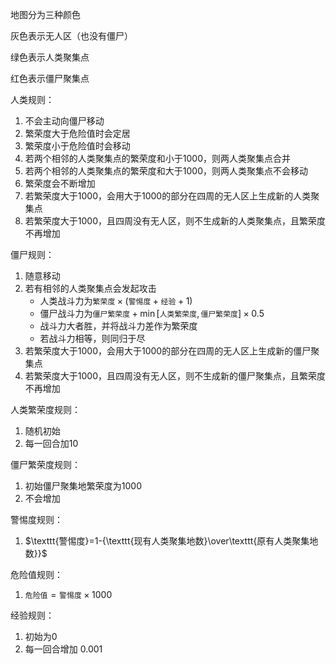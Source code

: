 地图分为三种颜色

灰色表示无人区（也没有僵尸）

绿色表示人类聚集点

红色表示僵尸聚集点

人类规则：

1. 不会主动向僵尸移动
2. 繁荣度大于危险值时会定居
3. 繁荣度小于危险值时会移动
4. 若两个相邻的人类聚集点的繁荣度和小于1000，则两人类聚集点合并
5. 若两个相邻的人类聚集点的繁荣度和大于1000，则两人类聚集点不会移动
6. 繁荣度会不断增加
7. 若繁荣度大于1000，会用大于1000的部分在四周的无人区上生成新的人类聚集点
8. 若繁荣度大于1000，且四周没有无人区，则不生成新的人类聚集点，且繁荣度不再增加

僵尸规则：

1. 随意移动
2. 若有相邻的人类聚集点会发起攻击
   - 人类战斗力为$\texttt{繁荣度} \times (\texttt{警惕度}+\texttt{经验}+1)$
   - 僵尸战斗力为$\texttt{僵尸繁荣度}+\min[\texttt{人类繁荣度},\texttt{僵尸繁荣度}] \times 0.5$
   - 战斗力大者胜，并将战斗力差作为繁荣度
   - 若战斗力相等，则同归于尽
3. 若繁荣度大于1000，会用大于1000的部分在四周的无人区上生成新的僵尸聚集点
4. 若繁荣度大于1000，且四周没有无人区，则不生成新的僵尸聚集点，且繁荣度不再增加

人类繁荣度规则：

1. 随机初始
2. 每一回合加10

僵尸繁荣度规则：

1. 初始僵尸聚集地繁荣度为1000
2. 不会增加

警惕度规则：

1. $\texttt{警惕度}=1-{\texttt{现有人类聚集地数}\over\texttt{原有人类聚集地数}}$

危险值规则：

1. $\texttt{危险值}=\texttt{警惕度} \times 1000$

经验规则：

1. 初始为0
2. 每一回合增加 0.001

